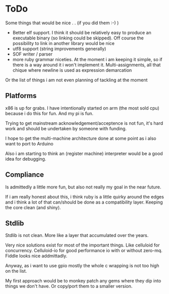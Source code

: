 ToDo
=====

Some things that would be nice . . (if you did them :-) )

- Better elf support. I think it should be relatively easy to produce an executable binary (so linking
    could be skipped). Off course the possibility to link in another library would be nice
- utf8 support (string improvements generally)
- SOF writer / parser
- more ruby grammar niceties. At the moment i am keeping it simple, so if there is a way around it
    i won't implement it. Multi-assignments, all that chique where newline is used as expression demarcation

Or the list of things i am not even planning of tackling at the moment


Platforms
---------

x86 is up for grabs. I have intentionally started on arm (the most sold cpu) because i do this for fun.
And my pi is fun.

Trying to get mainstream acknowledgement/acceptence is not fun, it's hard work and should be undertaken by
someone with funding.

I hope to get the multi-machine architecture done at some point as i also want to port to Arduino

Also i am starting to think an (register machine) interpreter would be a good idea for debugging.

Compliance
----------

Is admittedly a little more fun, but also not really my goal in the near future.

If i am really honest about this, i think ruby is a little quirky around the edges and i
think a lot of that can/should be done as a compatibility layer. Keeping the core clean (and shiny).

Stdlib
------

Stdlib is not clean. More like a layer that accumulated over the years.

Very nice solutions exist for most of the important things. Like celluloid for concurrency. Celluloid-io for
good performance io with or without zero-mq. Fiddle looks nice addmittadly.

Anyway, as i want to use gpio mostly the whole c wrapping is not too high on the list.

My first approach would be to monkey patch any gems where they dip into things we don't have.
Or copy/port them to a smaller version.
